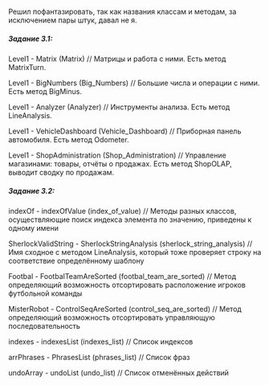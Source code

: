 Решил пофантазировать, так как названия классам и методам, за исключением пары штук, давал не я.

##### Задание 3.1:
Level1 - Matrix (Matrix) // Матрицы и работа с ними. Есть метод MatrixTurn.

Level1 - BigNumbers (Big_Numbers) // Большие числа и операции с ними. Есть метод BigMinus.

Level1 - Analyzer (Analyzer) // Инструменты анализа. Есть метод LineAnalysis.

Level1 - VehicleDashboard (Vehicle_Dashboard) // Приборная панель автомобиля. Есть метод Odometer.

Level1 - ShopAdministration (Shop_Administration) // Управление магазинами: товары, отчёты о продажах. Есть метод ShopOLAP, выводит сводку по продажам.

##### Задание 3.2:
indexOf - indexOfValue (index_of_value) // Методы разных классов, осуществляющие поиск индекса элемента по значению, приведены к одному имени

SherlockValidString - SherlockStringAnalysis (sherlock_string_analysis) // Имя сходное с методом LineAnalysis, который тоже проверяет строку на соответствие определённому шаблону

Footbal - FootbalTeamAreSorted (footbal_team_are_sorted) // Метод определяющий возможность отсортировать расположение игроков футбольной команды

MisterRobot - ControlSeqAreSorted (control_seq_are_sorted) // Метод определяющий возможность отсортировать управляющую последовательность 

indexes - indexesList (indexes_list) // Список индексов

arrPhrases - PhrasesList (phrases_list) // Список фраз

undoArray - undoList (undo_list) // Список отменённых действий